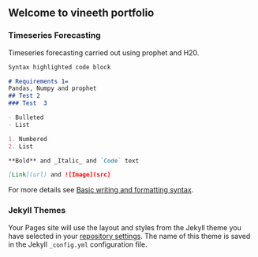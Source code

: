 ## Welcome to vineeth portfolio


### Timeseries Forecasting

Timeseries forecasting carried out using prophet and H20. 

```markdown
Syntax highlighted code block

# Requirements 1=
Pandas, Numpy and prophet
## Test 2
### Test  3

- Bulleted
- List

1. Numbered
2. List

**Bold** and _Italic_ and `Code` text

[Link](url) and ![Image](src)
```

For more details see [Basic writing and formatting syntax](https://docs.github.com/en/github/writing-on-github/getting-started-with-writing-and-formatting-on-github/basic-writing-and-formatting-syntax).

### Jekyll Themes

Your Pages site will use the layout and styles from the Jekyll theme you have selected in your [repository settings](https://github.com/Vineeth2307/vineeth_balaji/settings/pages). The name of this theme is saved in the Jekyll `_config.yml` configuration file.


